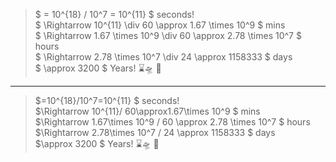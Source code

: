 <!-- \usepackage{mathtools} -->


> $ = 10^{18} / 10^7 = 10^{11} $ seconds!
> <br> $ \Rightarrow 10^{11} \div 60 \approx 1.67 \times 10^9 $ mins
> <br> $ \Rightarrow 1.67 \times 10^9 \div 60 \approx 2.78 \times 10^7 $ hours
> <br> $ \Rightarrow 2.78 \times 10^7 \div 24 \approx 1158333 $ days
> <br> $ \approx 3200 $ Years! ⌛🛸 🤣

---

> $=10^{18}/10^7=10^{11} $ seconds!
> <br>$\Rightarrow 10^{11}/ 60\approx1.67\times 10^9 $ mins
> <br>$\Rightarrow 1.67\times 10^9 / 60 \approx 2.78 \times 10^7 $ hours
> <br> $\Rightarrow 2.78\times 10^7 / 24 \approx 1158333 $ days
> <br> $\approx 3200 $ Years! ⌛🛸 🤣
